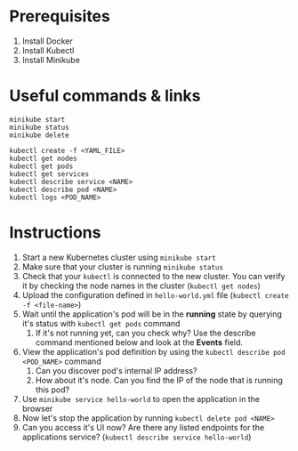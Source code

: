 # Prerequisites

1. Install Docker
2. Install Kubectl
3. Install Minikube

# Useful commands & links

```
minikube start
minikube status
minikube delete

kubectl create -f <YAML_FILE>
kubectl get nodes
kubectl get pods
kubectl get services
kubectl describe service <NAME>
kubectl describe pod <NAME>
kubectl logs <POD_NAME>
```

# Instructions

1. Start a new Kubernetes cluster using `minikube start`
2. Make sure that your cluster is running `minikube status`
3. Check that your `kubectl` is connected to the new cluster. You can verify it by checking the node names in the cluster (`kubectl get nodes`)
3. Upload the configuration defined in `hello-world.yml` file (`kubectl create -f <file-name>`)
4. Wait until the application's pod will be in the **running** state by querying it's status with
`kubectl get pods` command
    1. If it's not running yet, can you check why? Use the describe command
    mentioned below and look at the **Events** field.
5. View the application's pod definition by using the `kubectl describe pod
<POD_NAME>` command
    1. Can you discover pod's internal IP address?
    2. How about it's node. Can you find the IP of the node that is running this pod?
6. Use `minikube service hello-world` to open the application in the browser
7. Now let's stop the application by running `kubectl delete pod <NAME>`
8. Can you access it's UI now? Are there any listed endpoints for the applications service? (`kubectl describe service hello-world`)
